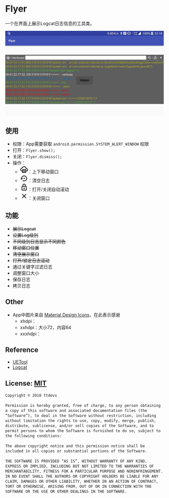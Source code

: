 # Flyer

一个在界面上展示Logcat日志信息的工具类。

![Flyer](docs/flyer.jpeg)

## 使用

- 权限：App需要获取 `android.permission.SYSTEM_ALERT_WINDOW` 权限
- 打开：`Flyer.show();`
- 关闭：`Flyer.dismiss();`
- 操作：
    - ![Icon](docs/ic_icon.png)：上下移动窗口
    - ![Restore](docs/ic_restore.png)：清空日志
    - ![Lock](docs/ic_lock.png)：打开/关闭自动滚动
    - ![Icon](docs/ic_close.png)：关闭窗口

## 功能

- ~~展示Logcat~~
- ~~设置Log级别~~
- ~~不同级别日志显示不同颜色~~
- ~~移动窗口位置~~
- ~~清空展示窗口~~
- ~~打开/锁定日志滚动~~
- 通过关键字过滤日志
- 调整窗口大小
- 保存日志
- 拷贝日志

## Other

 - App中图片来自 [Material Design Icons](https://materialdesignicons.com/)，在此表示感谢
    - xhdpi：
    - xxhdpi：大小72，内容64
    - xxxhdpi：

## Reference

- [UETool](https://github.com/eleme/UETool/)
- [Logcat](https://developer.android.com/studio/command-line/logcat)

## License: [MIT](https://mit-license.org/)

``` MIT
Copyright © 2018 ttdevs

Permission is hereby granted, free of charge, to any person obtaining a copy of this software and associated documentation files (the “Software”), to deal in the Software without restriction, including without limitation the rights to use, copy, modify, merge, publish, distribute, sublicense, and/or sell copies of the Software, and to permit persons to whom the Software is furnished to do so, subject to the following conditions:

The above copyright notice and this permission notice shall be included in all copies or substantial portions of the Software.

THE SOFTWARE IS PROVIDED “AS IS”, WITHOUT WARRANTY OF ANY KIND, EXPRESS OR IMPLIED, INCLUDING BUT NOT LIMITED TO THE WARRANTIES OF MERCHANTABILITY, FITNESS FOR A PARTICULAR PURPOSE AND NONINFRINGEMENT. IN NO EVENT SHALL THE AUTHORS OR COPYRIGHT HOLDERS BE LIABLE FOR ANY CLAIM, DAMAGES OR OTHER LIABILITY, WHETHER IN AN ACTION OF CONTRACT, TORT OR OTHERWISE, ARISING FROM, OUT OF OR IN CONNECTION WITH THE SOFTWARE OR THE USE OR OTHER DEALINGS IN THE SOFTWARE.
```
